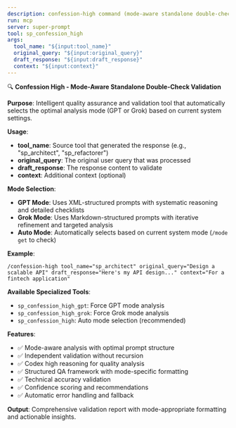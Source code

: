```yaml
---
description: confession-high command (mode-aware standalone double-check validation)
run: mcp
server: super-prompt
tool: sp_confession_high
args:
  tool_name: "${input:tool_name}"
  original_query: "${input:original_query}"
  draft_response: "${input:draft_response}"
  context: "${input:context}"
---
```


🔍 **Confession High - Mode-Aware Standalone Double-Check Validation**

**Purpose**: Intelligent quality assurance and validation tool that automatically selects the optimal analysis mode (GPT or Grok) based on current system settings.

**Usage**:
- **tool_name**: Source tool that generated the response (e.g., "sp_architect", "sp_refactorer")
- **original_query**: The original user query that was processed
- **draft_response**: The response content to validate
- **context**: Additional context (optional)

**Mode Selection**:
- **GPT Mode**: Uses XML-structured prompts with systematic reasoning and detailed checklists
- **Grok Mode**: Uses Markdown-structured prompts with iterative refinement and targeted analysis
- **Auto Mode**: Automatically selects based on current system mode (`/mode get` to check)

**Example**:
```
/confession-high tool_name="sp_architect" original_query="Design a scalable API" draft_response="Here's my API design..." context="For a fintech application"
```

**Available Specialized Tools**:
- `sp_confession_high_gpt`: Force GPT mode analysis
- `sp_confession_high_grok`: Force Grok mode analysis
- `sp_confession_high`: Auto mode selection (recommended)

**Features**:
- ✅ Mode-aware analysis with optimal prompt structure
- ✅ Independent validation without recursion
- ✅ Codex high reasoning for quality analysis
- ✅ Structured QA framework with mode-specific formatting
- ✅ Technical accuracy validation
- ✅ Confidence scoring and recommendations
- ✅ Automatic error handling and fallback

**Output**: Comprehensive validation report with mode-appropriate formatting and actionable insights.
